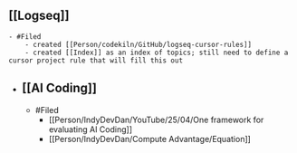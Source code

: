 ## [[Logseq]]
	- #Filed
		- created [[Person/codekiln/GitHub/logseq-cursor-rules]]
		- created [[Index]] as an index of topics; still need to define a cursor project rule that will fill this out
- ## [[AI Coding]]
	- #Filed
		- [[Person/IndyDevDan/YouTube/25/04/One framework for evaluating AI Coding]]
		- [[Person/IndyDevDan/Compute Advantage/Equation]]